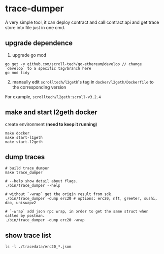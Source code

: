 # trace-dumper

A very simple tool, it can deploy contract and call contract api and get trace store into file just in one cmd.

## upgrade dependence

1. upgrade go mod

```
go get -v github.com/scroll-tech/go-ethereum@develop // change `develop` to a specific tag/branch here
go mod tidy
```

2. manaully edit `scrolltech/l2geth`'s tag in `docker/l2geth/Dockerfile` to the corresponding version

For example, `scrolltech/l2geth:scroll-v3.2.4`

## make and start l2geth docker

create environment (**need to keep it running**)

```
make docker
make start-l1geth
make start-l2geth
```

## dump traces

```
# build trace_dumper
make trace_dumper

# --help show detail about flags.
./bin/trace_dumper --help

# without `-wrap` get the origin result from sdk.
./bin/trace_dumper -dump erc20 # options: erc20, nft, greeter, sushi, dao, uniswapv2

# `-wrap` add json rpc wrap, in order to get the same struct when called by postman.
./bin/trace_dumper -dump erc20 -wrap
```

## show trace list

```
ls -l ./tracedata/erc20_*.json
```
